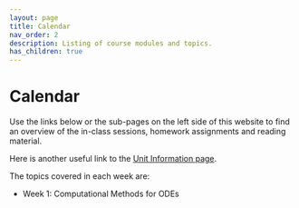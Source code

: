 ```yaml
---
layout: page
title: Calendar
nav_order: 2
description: Listing of course modules and topics.
has_children: true
---
```

# Calendar

Use the links below or the sub-pages on the left side of this website to find an overview of the in-class sessions, homework assignments and reading material.

Here is another useful link to the [Unit Information page](info.md).

The topics covered in each week are:
- Week 1: Computational Methods for ODEs

<!-- - Week 2:
- Week 3:
- Week 4:
- Week 5:
- Week 6:
- Week 7:
- Week 8: -->